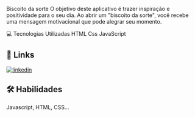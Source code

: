 Biscoito da sorte
O objetivo deste aplicativo é trazer inspiração e positividade para o seu dia. Ao abrir um "biscoito da sorte", você recebe uma mensagem motivacional que pode alegrar seu momento.

💻 Tecnologias Utilizadas
HTML
Css
JavaScript

## 🔗 Links

[![linkedin](https://img.shields.io/badge/linkedin-0A66C2?style=for-the-badge&logo=linkedin&logoColor=white)](https://www.linkedin.com/in/germano-sodre-da-silva-junior-1b3710220/)




## 🛠 Habilidades
Javascript, HTML, CSS...

